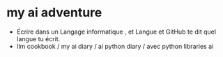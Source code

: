 # my ai adventure

- Écrire dans un Langage informatique , et Langue et GitHub te dit quel langue tu écrit.
- llm cookbook / my ai diary / ai python diary / avec python libraries ai

